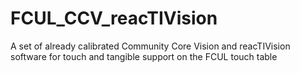# FCUL_CCV_reacTIVision
A set of already calibrated Community Core Vision and reacTIVision software for touch and tangible support on the FCUL touch table
